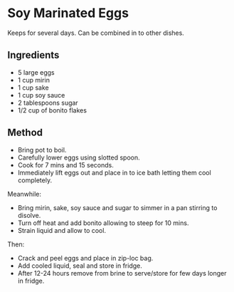 # Soy Marinated Eggs

Keeps for several days. Can be combined in to other dishes.

## Ingredients

- 5 large eggs
- 1 cup mirin
- 1 cup sake
- 1 cup soy sauce
- 2 tablespoons sugar
- 1/2 cup of bonito flakes

## Method

- Bring pot to boil.
- Carefully lower eggs using slotted spoon.
- Cook for 7 mins and 15 seconds.
- Immediately lift eggs out and place in to ice bath letting them cool
  completely.

Meanwhile:

- Bring mirin, sake, soy sauce and sugar to simmer in a pan stirring to disolve.
- Turn off heat and add bonito allowing to steep for 10 mins.
- Strain liquid and allow to cool.

Then:

- Crack and peel eggs and place in zip-loc bag.
- Add cooled liquid, seal and store in fridge.
- After 12-24 hours remove from brine to serve/store for few days longer in
  fridge.
